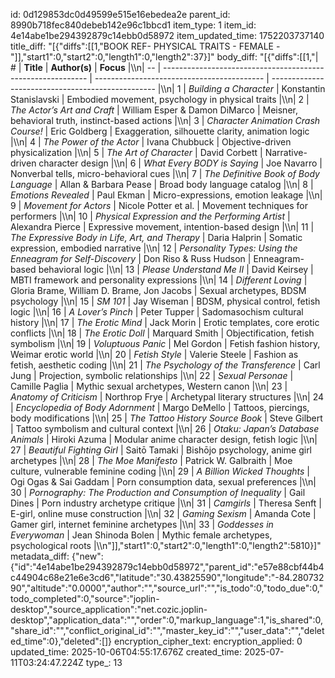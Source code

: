 id: 0d129853dc0d49599e515e16ebedea2e
parent_id: 8990b718fec840debeb142e96c1bbcd1
item_type: 1
item_id: 4e14abe1be294392879c14ebb0d58972
item_updated_time: 1752203737140
title_diff: "[{\"diffs\":[[1,\"BOOK REF- PHYSICAL TRAITS - FEMALE - \"]],\"start1\":0,\"start2\":0,\"length1\":0,\"length2\":37}]"
body_diff: "[{\"diffs\":[[1,\"| #  | **Title**                                                   | **Author(s)**                              | **Focus**                                         |\\\n| -- | ----------------------------------------------------------- | ------------------------------------------ | ------------------------------------------------- |\\\n| 1  | *Building a Character*                                      | Konstantin Stanislavski                    | Embodied movement, psychology in physical traits  |\\\n| 2  | *The Actor’s Art and Craft*                                 | William Esper & Damon DiMarco              | Meisner, behavioral truth, instinct-based actions |\\\n| 3  | *Character Animation Crash Course!*                         | Eric Goldberg                              | Exaggeration, silhouette clarity, animation logic |\\\n| 4  | *The Power of the Actor*                                    | Ivana Chubbuck                             | Objective-driven physicalization                  |\\\n| 5  | *The Art of Character*                                      | David Corbett                              | Narrative-driven character design                 |\\\n| 6  | *What Every BODY is Saying*                                 | Joe Navarro                                | Nonverbal tells, micro-behavioral cues            |\\\n| 7  | *The Definitive Book of Body Language*                      | Allan & Barbara Pease                      | Broad body language catalog                       |\\\n| 8  | *Emotions Revealed*                                         | Paul Ekman                                 | Micro-expressions, emotion leakage                |\\\n| 9  | *Movement for Actors*                                       | Nicole Potter et al.                       | Movement techniques for performers                |\\\n| 10 | *Physical Expression and the Performing Artist*             | Alexandra Pierce                           | Expressive movement, intention-based design       |\\\n| 11 | *The Expressive Body in Life, Art, and Therapy*             | Daria Halprin                              | Somatic expression, embodied narrative            |\\\n| 12 | *Personality Types: Using the Enneagram for Self-Discovery* | Don Riso & Russ Hudson                     | Enneagram-based behavioral logic                  |\\\n| 13 | *Please Understand Me II*                                   | David Keirsey                              | MBTI framework and personality expressions        |\\\n| 14 | *Different Loving*                                          | Gloria Brame, William D. Brame, Jon Jacobs | Sexual archetypes, BDSM psychology                |\\\n| 15 | *SM 101*                                                    | Jay Wiseman                                | BDSM, physical control, fetish logic              |\\\n| 16 | *A Lover’s Pinch*                                           | Peter Tupper                               | Sadomasochism cultural history                    |\\\n| 17 | *The Erotic Mind*                                           | Jack Morin                                 | Erotic templates, core erotic conflicts           |\\\n| 18 | *The Erotic Doll*                                           | Marquard Smith                             | Objectification, fetish symbolism                 |\\\n| 19 | *Voluptuous Panic*                                          | Mel Gordon                                 | Fetish fashion history, Weimar erotic world       |\\\n| 20 | *Fetish Style*                                              | Valerie Steele                             | Fashion as fetish, aesthetic coding               |\\\n| 21 | *The Psychology of the Transference*                        | Carl Jung                                  | Projection, symbolic relationships                |\\\n| 22 | *Sexual Personae*                                           | Camille Paglia                             | Mythic sexual archetypes, Western canon           |\\\n| 23 | *Anatomy of Criticism*                                      | Northrop Frye                              | Archetypal literary structures                    |\\\n| 24 | *Encyclopedia of Body Adornment*                            | Margo DeMello                              | Tattoos, piercings, body modifications            |\\\n| 25 | *The Tattoo History Source Book*                            | Steve Gilbert                              | Tattoo symbolism and cultural context             |\\\n| 26 | *Otaku: Japan’s Database Animals*                           | Hiroki Azuma                               | Modular anime character design, fetish logic      |\\\n| 27 | *Beautiful Fighting Girl*                                   | Saitō Tamaki                               | Bishōjo psychology, anime girl archetypes         |\\\n| 28 | *The Moe Manifesto*                                         | Patrick W. Galbraith                       | Moe culture, vulnerable feminine coding           |\\\n| 29 | *A Billion Wicked Thoughts*                                 | Ogi Ogas & Sai Gaddam                      | Porn consumption data, sexual preferences         |\\\n| 30 | *Pornography: The Production and Consumption of Inequality* | Gail Dines                                 | Porn industry archetype critique                  |\\\n| 31 | *Camgirls*                                                  | Theresa Senft                              | E-girl, online muse construction                  |\\\n| 32 | *Gaming Sexism*                                             | Amanda Cote                                | Gamer girl, internet feminine archetypes          |\\\n| 33 | *Goddesses in Everywoman*                                   | Jean Shinoda Bolen                         | Mythic female archetypes, psychological roots     |\\\n\"]],\"start1\":0,\"start2\":0,\"length1\":0,\"length2\":5810}]"
metadata_diff: {"new":{"id":"4e14abe1be294392879c14ebb0d58972","parent_id":"e57e88cbf44b4c44904c68e21e6e3cd6","latitude":"30.43825590","longitude":"-84.28073290","altitude":"0.0000","author":"","source_url":"","is_todo":0,"todo_due":0,"todo_completed":0,"source":"joplin-desktop","source_application":"net.cozic.joplin-desktop","application_data":"","order":0,"markup_language":1,"is_shared":0,"share_id":"","conflict_original_id":"","master_key_id":"","user_data":"","deleted_time":0},"deleted":[]}
encryption_cipher_text: 
encryption_applied: 0
updated_time: 2025-10-06T04:55:17.676Z
created_time: 2025-07-11T03:24:47.224Z
type_: 13